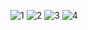 ![1](https://github.com/Kjell4/Web-Project/assets/122877461/1210be76-2d07-47cb-a869-a140e7d06b86)
![2](https://github.com/Kjell4/Web-Project/assets/122877461/0946fb8e-b0fa-45c8-848a-756db10c2b87)
![3](https://github.com/Kjell4/Web-Project/assets/122877461/68de0574-54e7-472e-a98c-b4383ef6672c)
![4](https://github.com/Kjell4/Web-Project/assets/122877461/301e495c-c0ec-4564-8058-ce653c18fc22)
